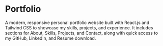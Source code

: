 # Portfolio
A modern, responsive personal portfolio website built with React.js and Tailwind CSS to showcase my skills, projects, and experience. It includes sections for About, Skills, Projects, and Contact, along with quick access to my GitHub, LinkedIn, and Resume download.
